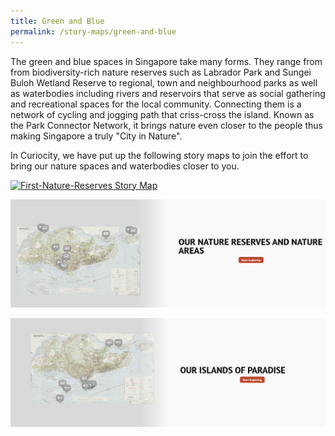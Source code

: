 ```yaml
---
title: Green and Blue
permalink: /story-maps/green-and-blue
---
```

The green and blue spaces in Singapore take many forms. They range from  from biodiversity-rich nature reserves such as Labrador Park and Sungei Buloh Wetland Reserve to regional, town and neighbourhood parks as well as waterbodies including rivers and reservoirs that serve as social gathering and recreational spaces for the local community. Connecting them is a network of cycling and jogging path that criss-cross the island. Known as the Park Connector Network, it brings nature even closer to the people thus making Singapore a truly "City in Nature".

In Curiocity, we have put up the following story maps to join the effort to bring our nature spaces and waterbodies closer to you.

[![First-Nature-Reserves Story Map](/images/storymap-image-first-nature-reserves.PNG)](/resource-room/story-maps//resource-room/story-maps/nature-reserves-first) 

[![nature-reserves-today Story Map](/images/storymap-image-nature-reserves-areas-today.JPG)](/resource-room/story-maps//resource-room/story-maps/nature-reserves-areas)

[![Islands Story Map](/images/storymap-image-islands-paradise.JPG)](/resource-room/story-maps//resource-room/story-maps/islands-paradise)